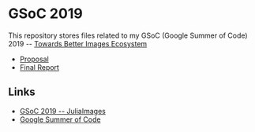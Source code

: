# GSoC 2019

This repository stores files related to my GSoC (Google Summer of Code) 2019 -- [Towards Better Images Ecosystem](https://summerofcode.withgoogle.com/projects/#4861272753963008)

* [Proposal](Proposal/main.pdf)
* [Final Report](final_report.md)

## Links

* [GSoC 2019 -- JuliaImages](https://julialang.org/jsoc/gsoc/images/)
* [Google Summer of Code](https://summerofcode.withgoogle.com/)
